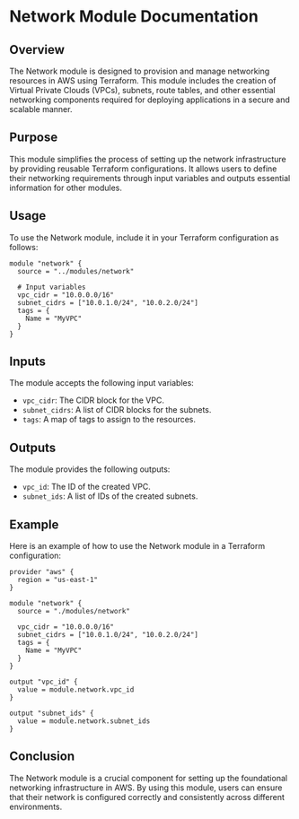 # Network Module Documentation

## Overview

The Network module is designed to provision and manage networking resources in AWS using Terraform. This module includes the creation of Virtual Private Clouds (VPCs), subnets, route tables, and other essential networking components required for deploying applications in a secure and scalable manner.

## Purpose

This module simplifies the process of setting up the network infrastructure by providing reusable Terraform configurations. It allows users to define their networking requirements through input variables and outputs essential information for other modules.

## Usage

To use the Network module, include it in your Terraform configuration as follows:

```hcl
module "network" {
  source = "../modules/network"

  # Input variables
  vpc_cidr = "10.0.0.0/16"
  subnet_cidrs = ["10.0.1.0/24", "10.0.2.0/24"]
  tags = {
    Name = "MyVPC"
  }
}
```

## Inputs

The module accepts the following input variables:

- `vpc_cidr`: The CIDR block for the VPC.
- `subnet_cidrs`: A list of CIDR blocks for the subnets.
- `tags`: A map of tags to assign to the resources.

## Outputs

The module provides the following outputs:

- `vpc_id`: The ID of the created VPC.
- `subnet_ids`: A list of IDs of the created subnets.

## Example

Here is an example of how to use the Network module in a Terraform configuration:

```hcl
provider "aws" {
  region = "us-east-1"
}

module "network" {
  source = "./modules/network"

  vpc_cidr = "10.0.0.0/16"
  subnet_cidrs = ["10.0.1.0/24", "10.0.2.0/24"]
  tags = {
    Name = "MyVPC"
  }
}

output "vpc_id" {
  value = module.network.vpc_id
}

output "subnet_ids" {
  value = module.network.subnet_ids
}
```

## Conclusion

The Network module is a crucial component for setting up the foundational networking infrastructure in AWS. By using this module, users can ensure that their network is configured correctly and consistently across different environments.